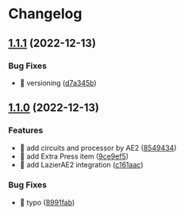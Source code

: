 # Changelog

## [1.1.1](https://github.com/BlueSheep2804/JAOPCAExtras/compare/v1.1.0...v1.1.1) (2022-12-13)


### Bug Fixes

* 🐛 versioning ([d7a345b](https://github.com/BlueSheep2804/JAOPCAExtras/commit/d7a345b41d03a3fb67425e58335d9455c51129e2))

## [1.1.0](https://github.com/BlueSheep2804/JAOPCAExtras/compare/1.0.1...v1.1.0) (2022-12-13)


### Features

* 🎸 add circuits and processor by AE2 ([8549434](https://github.com/BlueSheep2804/JAOPCAExtras/commit/85494349a379efb241a295de6cf41292077f82c5))
* 🎸 add Extra Press item ([9ce9ef5](https://github.com/BlueSheep2804/JAOPCAExtras/commit/9ce9ef53d01fa05ddd05cdfdc9b2a19cbb787bcd))
* 🎸 add LazierAE2 integration ([c161aac](https://github.com/BlueSheep2804/JAOPCAExtras/commit/c161aac9d3f4b0a71e653ec46512645f7bdeeb70))


### Bug Fixes

* 🐛 typo ([8991fab](https://github.com/BlueSheep2804/JAOPCAExtras/commit/8991fab252482b9a5175d5f5efd95b504bce653b))
